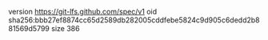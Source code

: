 version https://git-lfs.github.com/spec/v1
oid sha256:bbb27ef8874cc65d2589db282005cddfebe5824c9d905c6dedd2b881569d5799
size 386

